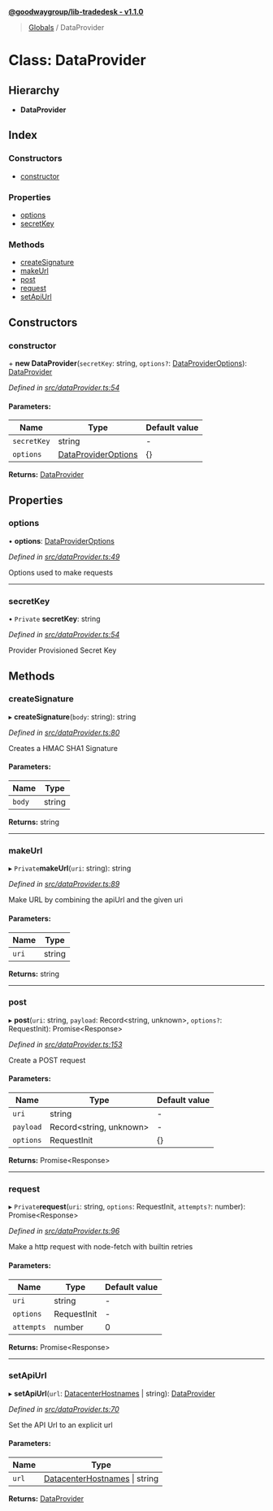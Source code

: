 **[@goodwaygroup/lib-tradedesk - v1.1.0](../README.md)**

> [Globals](../README.md) / DataProvider

# Class: DataProvider

## Hierarchy

* **DataProvider**

## Index

### Constructors

* [constructor](dataprovider.md#constructor)

### Properties

* [options](dataprovider.md#options)
* [secretKey](dataprovider.md#secretkey)

### Methods

* [createSignature](dataprovider.md#createsignature)
* [makeUrl](dataprovider.md#makeurl)
* [post](dataprovider.md#post)
* [request](dataprovider.md#request)
* [setApiUrl](dataprovider.md#setapiurl)

## Constructors

### constructor

\+ **new DataProvider**(`secretKey`: string, `options?`: [DataProviderOptions](../interfaces/dataprovideroptions.md)): [DataProvider](dataprovider.md)

*Defined in [src/dataProvider.ts:54](https://github.com/GoodwayGroup/lib-tradedesk/blob/cc0625a/src/dataProvider.ts#L54)*

#### Parameters:

Name | Type | Default value |
------ | ------ | ------ |
`secretKey` | string | - |
`options` | [DataProviderOptions](../interfaces/dataprovideroptions.md) | {} |

**Returns:** [DataProvider](dataprovider.md)

## Properties

### options

•  **options**: [DataProviderOptions](../interfaces/dataprovideroptions.md)

*Defined in [src/dataProvider.ts:49](https://github.com/GoodwayGroup/lib-tradedesk/blob/cc0625a/src/dataProvider.ts#L49)*

Options used to make requests

___

### secretKey

• `Private` **secretKey**: string

*Defined in [src/dataProvider.ts:54](https://github.com/GoodwayGroup/lib-tradedesk/blob/cc0625a/src/dataProvider.ts#L54)*

Provider Provisioned Secret Key

## Methods

### createSignature

▸ **createSignature**(`body`: string): string

*Defined in [src/dataProvider.ts:80](https://github.com/GoodwayGroup/lib-tradedesk/blob/cc0625a/src/dataProvider.ts#L80)*

Creates a HMAC SHA1 Signature

#### Parameters:

Name | Type |
------ | ------ |
`body` | string |

**Returns:** string

___

### makeUrl

▸ `Private`**makeUrl**(`uri`: string): string

*Defined in [src/dataProvider.ts:89](https://github.com/GoodwayGroup/lib-tradedesk/blob/cc0625a/src/dataProvider.ts#L89)*

Make URL by combining the apiUrl and the given uri

#### Parameters:

Name | Type |
------ | ------ |
`uri` | string |

**Returns:** string

___

### post

▸ **post**(`uri`: string, `payload`: Record\<string, unknown>, `options?`: RequestInit): Promise\<Response>

*Defined in [src/dataProvider.ts:153](https://github.com/GoodwayGroup/lib-tradedesk/blob/cc0625a/src/dataProvider.ts#L153)*

Create a POST request

#### Parameters:

Name | Type | Default value |
------ | ------ | ------ |
`uri` | string | - |
`payload` | Record\<string, unknown> | - |
`options` | RequestInit | {} |

**Returns:** Promise\<Response>

___

### request

▸ `Private`**request**(`uri`: string, `options`: RequestInit, `attempts?`: number): Promise\<Response>

*Defined in [src/dataProvider.ts:96](https://github.com/GoodwayGroup/lib-tradedesk/blob/cc0625a/src/dataProvider.ts#L96)*

Make a http request with node-fetch with builtin retries

#### Parameters:

Name | Type | Default value |
------ | ------ | ------ |
`uri` | string | - |
`options` | RequestInit | - |
`attempts` | number | 0 |

**Returns:** Promise\<Response>

___

### setApiUrl

▸ **setApiUrl**(`url`: [DatacenterHostnames](../enums/datacenterhostnames.md) \| string): [DataProvider](dataprovider.md)

*Defined in [src/dataProvider.ts:70](https://github.com/GoodwayGroup/lib-tradedesk/blob/cc0625a/src/dataProvider.ts#L70)*

Set the API Url to an explicit url

#### Parameters:

Name | Type |
------ | ------ |
`url` | [DatacenterHostnames](../enums/datacenterhostnames.md) \| string |

**Returns:** [DataProvider](dataprovider.md)
